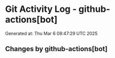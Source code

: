 # Git Activity Log - github-actions[bot]
Generated at: Thu Mar  6 08:47:29 UTC 2025
## Changes by github-actions[bot]
```diff
```
